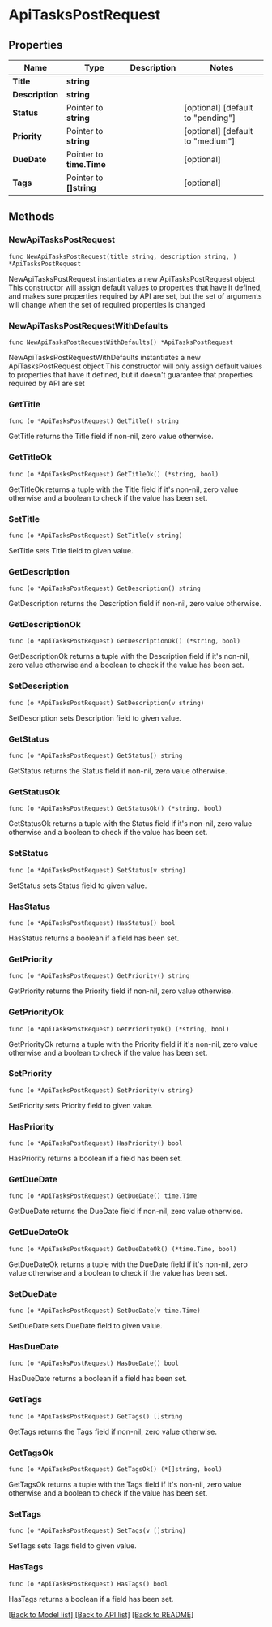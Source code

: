 # ApiTasksPostRequest

## Properties

Name | Type | Description | Notes
------------ | ------------- | ------------- | -------------
**Title** | **string** |  | 
**Description** | **string** |  | 
**Status** | Pointer to **string** |  | [optional] [default to "pending"]
**Priority** | Pointer to **string** |  | [optional] [default to "medium"]
**DueDate** | Pointer to **time.Time** |  | [optional] 
**Tags** | Pointer to **[]string** |  | [optional] 

## Methods

### NewApiTasksPostRequest

`func NewApiTasksPostRequest(title string, description string, ) *ApiTasksPostRequest`

NewApiTasksPostRequest instantiates a new ApiTasksPostRequest object
This constructor will assign default values to properties that have it defined,
and makes sure properties required by API are set, but the set of arguments
will change when the set of required properties is changed

### NewApiTasksPostRequestWithDefaults

`func NewApiTasksPostRequestWithDefaults() *ApiTasksPostRequest`

NewApiTasksPostRequestWithDefaults instantiates a new ApiTasksPostRequest object
This constructor will only assign default values to properties that have it defined,
but it doesn't guarantee that properties required by API are set

### GetTitle

`func (o *ApiTasksPostRequest) GetTitle() string`

GetTitle returns the Title field if non-nil, zero value otherwise.

### GetTitleOk

`func (o *ApiTasksPostRequest) GetTitleOk() (*string, bool)`

GetTitleOk returns a tuple with the Title field if it's non-nil, zero value otherwise
and a boolean to check if the value has been set.

### SetTitle

`func (o *ApiTasksPostRequest) SetTitle(v string)`

SetTitle sets Title field to given value.


### GetDescription

`func (o *ApiTasksPostRequest) GetDescription() string`

GetDescription returns the Description field if non-nil, zero value otherwise.

### GetDescriptionOk

`func (o *ApiTasksPostRequest) GetDescriptionOk() (*string, bool)`

GetDescriptionOk returns a tuple with the Description field if it's non-nil, zero value otherwise
and a boolean to check if the value has been set.

### SetDescription

`func (o *ApiTasksPostRequest) SetDescription(v string)`

SetDescription sets Description field to given value.


### GetStatus

`func (o *ApiTasksPostRequest) GetStatus() string`

GetStatus returns the Status field if non-nil, zero value otherwise.

### GetStatusOk

`func (o *ApiTasksPostRequest) GetStatusOk() (*string, bool)`

GetStatusOk returns a tuple with the Status field if it's non-nil, zero value otherwise
and a boolean to check if the value has been set.

### SetStatus

`func (o *ApiTasksPostRequest) SetStatus(v string)`

SetStatus sets Status field to given value.

### HasStatus

`func (o *ApiTasksPostRequest) HasStatus() bool`

HasStatus returns a boolean if a field has been set.

### GetPriority

`func (o *ApiTasksPostRequest) GetPriority() string`

GetPriority returns the Priority field if non-nil, zero value otherwise.

### GetPriorityOk

`func (o *ApiTasksPostRequest) GetPriorityOk() (*string, bool)`

GetPriorityOk returns a tuple with the Priority field if it's non-nil, zero value otherwise
and a boolean to check if the value has been set.

### SetPriority

`func (o *ApiTasksPostRequest) SetPriority(v string)`

SetPriority sets Priority field to given value.

### HasPriority

`func (o *ApiTasksPostRequest) HasPriority() bool`

HasPriority returns a boolean if a field has been set.

### GetDueDate

`func (o *ApiTasksPostRequest) GetDueDate() time.Time`

GetDueDate returns the DueDate field if non-nil, zero value otherwise.

### GetDueDateOk

`func (o *ApiTasksPostRequest) GetDueDateOk() (*time.Time, bool)`

GetDueDateOk returns a tuple with the DueDate field if it's non-nil, zero value otherwise
and a boolean to check if the value has been set.

### SetDueDate

`func (o *ApiTasksPostRequest) SetDueDate(v time.Time)`

SetDueDate sets DueDate field to given value.

### HasDueDate

`func (o *ApiTasksPostRequest) HasDueDate() bool`

HasDueDate returns a boolean if a field has been set.

### GetTags

`func (o *ApiTasksPostRequest) GetTags() []string`

GetTags returns the Tags field if non-nil, zero value otherwise.

### GetTagsOk

`func (o *ApiTasksPostRequest) GetTagsOk() (*[]string, bool)`

GetTagsOk returns a tuple with the Tags field if it's non-nil, zero value otherwise
and a boolean to check if the value has been set.

### SetTags

`func (o *ApiTasksPostRequest) SetTags(v []string)`

SetTags sets Tags field to given value.

### HasTags

`func (o *ApiTasksPostRequest) HasTags() bool`

HasTags returns a boolean if a field has been set.


[[Back to Model list]](../README.md#documentation-for-models) [[Back to API list]](../README.md#documentation-for-api-endpoints) [[Back to README]](../README.md)


